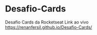 # Desafio-Cards
Desafio Cards da Rocketseat
Link ao vivo https://renanfersil.github.io/Desafio-Cards/
